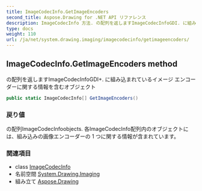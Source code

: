 ```yaml
---
title: ImageCodecInfo.GetImageEncoders
second_title: Aspose.Drawing for .NET API リファレンス
description: ImageCodecInfo 方法. の配列を返しますImageCodecInfoGDI. に組み込まれているイメージ エンコーダーに関する情報を含むオブジェクト
type: docs
weight: 110
url: /ja/net/system.drawing.imaging/imagecodecinfo/getimageencoders/
---
```

## ImageCodecInfo.GetImageEncoders method

の配列を返しますImageCodecInfoGDI+. に組み込まれているイメージ エンコーダーに関する情報を含むオブジェクト

```csharp
public static ImageCodecInfo[] GetImageEncoders()
```

### 戻り値

の配列ImageCodecInfoobjects. 各ImageCodecInfo配列内のオブジェクトには、組み込みの画像エンコーダーの 1 つに関する情報が含まれています。

### 関連項目

* class [ImageCodecInfo](../)
* 名前空間 [System.Drawing.Imaging](../../imagecodecinfo/)
* 組み立て [Aspose.Drawing](../../../)


